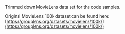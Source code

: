 Trimmed down MovieLens data set for the code samples.

Original MovieLens 100k dataset can be found here:
[https://grouplens.org/datasets/movielens/100k/](https://grouplens.org/datasets/movielens/100k/)
